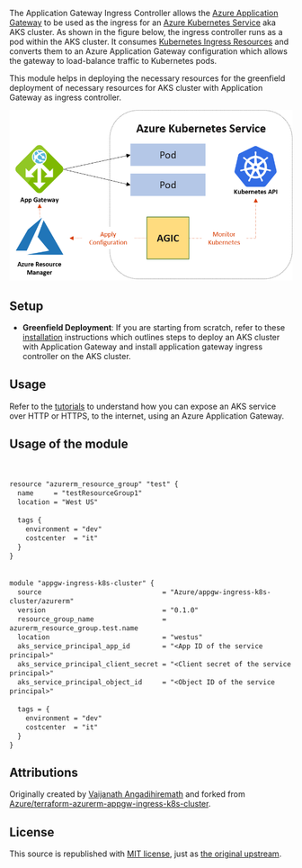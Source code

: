 The Application Gateway Ingress Controller allows the [Azure Application Gateway][azure_application_gateway] to be used as the ingress for an [Azure Kubernetes Service][azure_kubernetes_service] aka AKS cluster. As shown in the figure below, the ingress controller runs as a pod within the AKS cluster. It consumes [Kubernetes Ingress Resources][kubernetes_ingress] and converts them to an Azure Application Gateway configuration which allows the gateway to load-balance traffic to Kubernetes pods.

This module helps in deploying the necessary resources for the greenfield deployment of necessary resources for AKS cluster with Application Gateway as ingress controller.

![Azure Application Gateway + AKS][azure_agki_diagram]

## Setup
* **Greenfield Deployment**: If you are starting from scratch, refer to these [installation][docs_install_new] instructions which outlines steps to deploy an AKS cluster with Application Gateway and install application gateway ingress controller on the AKS cluster.

## Usage
Refer to the [tutorials][azure_ingress_tutorials] to understand how you can expose an AKS service over HTTP or HTTPS, to the internet, using an Azure Application Gateway.

## Usage of the module
```hcl


resource "azurerm_resource_group" "test" {
  name     = "testResourceGroup1"
  location = "West US"

  tags {
    environment = "dev"
    costcenter  = "it"
  }
}


module "appgw-ingress-k8s-cluster" {
  source                              = "Azure/appgw-ingress-k8s-cluster/azurerm"
  version                             = "0.1.0"
  resource_group_name                 = azurerm_resource_group.test.name
  location                            = "westus"
  aks_service_principal_app_id        = "<App ID of the service principal>"
  aks_service_principal_client_secret = "<Client secret of the service principal>"
  aks_service_principal_object_id     = "<Object ID of the service principal>"

  tags = {
    environment = "dev"
    costcenter  = "it"
  }
}

```

## Attributions
Originally created by [Vaijanath Angadihiremath](http://github.com/VaijanathB) and forked from [Azure/terraform-azurerm-appgw-ingress-k8s-cluster][fork].

## License

This source is republished with [MIT license][license], just as [the original upstream][fork].

[azure_application_gateway]: https://azure.microsoft.com/en-us/services/application-gateway/
[azure_kubernetes_service]: https://azure.microsoft.com/en-us/services/kubernetes-service/
[kubernetes_ingress]: https://kubernetes.io/docs/concepts/services-networking/ingress/
[azure_agki_diagram]: https://github.com/Azure/application-gateway-kubernetes-ingress/raw/master/docs/images/architecture.png
[docs_install_new]: docs/install-new.md
[azure_ingress_tutorials]: https://github.com/Azure/application-gateway-kubernetes-ingress/blob/master/docs/tutorial.md
[fork]: https://github.com/Azure/terraform-azurerm-appgw-ingress-k8s-cluster
[license]: /LICENSE